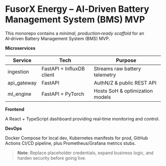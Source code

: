 # FusorX Energy – AI‑Driven Battery Management System (BMS) MVP

This monorepo contains a *minimal, production‑ready scaffold* for an AI‑driven Battery Management System (BMS) MVP.

**Microservices**

| Service        | Tech           | Purpose                          |
| -------------- | -------------- | -------------------------------- |
| ingestion      | FastAPI + InfluxDB client | Streams raw battery telemetry |
| api_gateway    | FastAPI        | AuthN/Z & public REST API        |
| ml_engine      | FastAPI + PyTorch | Hosts SoH & optimization models |

**Frontend**

A React + TypeScript dashboard providing real‑time monitoring and control.

**DevOps**

Docker Compose for local dev, Kubernetes manifests for prod, GitHub Actions CI/CD pipeline, plus Prometheus/Grafana metrics stubs.

> **Note**: Replace placeholder credentials, expand business logic, and harden security before going live.
